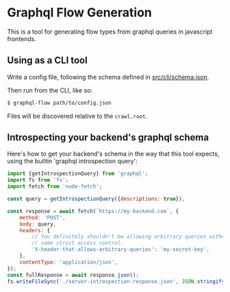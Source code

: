 # Graphql Flow Generation

This is a tool for generating flow types from graphql queries in javascript frontends.

## Using as a CLI tool

Write a config file, following the schema defined in [src/cli/schema.json](src/cli/schema.json).

Then run from the CLI, like so:

```bash
$ graphql-flow path/to/config.json
```

Files will be discovered relative to the `crawl.root`.

## Introspecting your backend's graphql schema
Here's how to get your backend's schema in the way that this tool expects, using the builtin 'graphql introspection query':

```js
import {getIntrospectionQuery} from 'graphql';
import fs from 'fs';
import fetch from 'node-fetch';

const query = getIntrospectionQuery({descriptions: true}),

const response = await fetch(`https://my-backend.com`, {
    method: 'POST',
    body: query,
    headers: {
        // You definitely shouldn't be allowing arbitrary queries without
        // some strict access control.
        'X-header-that-allows-arbitrary-queries': 'my-secret-key',
    },
    contentType: 'application/json',
});
const fullResponse = await response.json();
fs.writeFileSync('./server-introspection-response.json', JSON.stringify(fullResponse.data, null, 2));
```
